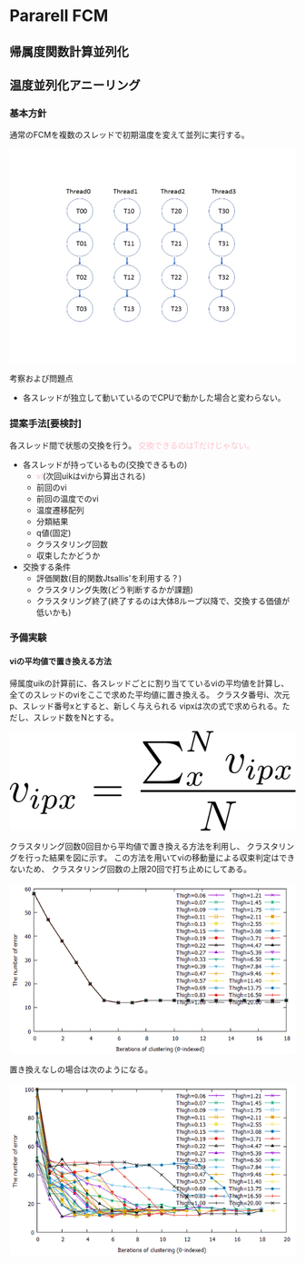 # Pararell FCM

## 帰属度関数計算並列化




## 温度並列化アニーリング

### 基本方針
通常のFCMを複数のスレッドで初期温度を変えて並列に実行する。

![temperature](pararell1.PNG)

考察および問題点
* 各スレッドが独立して動いているのでCPUで動かした場合と変わらない。

### 提案手法[要検討]
各スレッド間で状態の交換を行う。
<font color="pink">交換できるのはTだけじゃない。</font>
* 各スレッドが持っているもの(交換できるもの)
    * <font color="pink">vi</font>(次回uikはviから算出される)
    * 前回のvi
    * 前回の温度でのvi
    * 温度遷移配列
    * 分類結果
    * q値(固定)
    * クラスタリング回数
    * 収束したかどうか
* 交換する条件
    * 評価関数(目的関数Jtsallis'を利用する？)
    * クラスタリング失敗(どう判断するかが課題)
    * クラスタリング終了(終了するのは大体8ループ以降で、交換する価値が低いかも)

### 予備実験

#### viの平均値で置き換える方法
帰属度uikの計算前に、各スレッドごとに割り当てているviの平均値を計算し、
全てのスレッドのviをここで求めた平均値に置き換える。
クラスタ番号i、次元p、スレッド番号xとすると、新しく与えられる
vipxは次の式で求められる。ただし、スレッド数をNとする。

![](math_replace_vi.png)
<!--
v_{ipx} = \frac{\sum_x^N{v_{ipx}}}{N}
-->

クラスタリング回数0回目から平均値で置き換える方法を利用し、
クラスタリングを行った結果を図に示す。
この方法を用いてviの移動量による収束判定はできないため、
クラスタリング回数の上限20回で打ち止めにしてある。

![](replace_0_to_inf.png)

置き換えなしの場合は次のようになる。

![](replace_none.png)


<!--
before
1. 温度を初期温度に設定
2. クラスタ中心viをランダムに与える
3. 帰属度uikを計算する
4. クラスタ中心viを計算する
5. 同一温度で収束判定し、NOなら3へ
6. 前温度で収束判定し、NOなら温度を更新し3へ
7. 終了

after
1. 温度を初期温度に設定
2. クラスタ中心viをランダムに与える
3. <b>vi <- average(vi)</b>
3. 帰属度uikを計算する
4. <b>分類結果resultsを計算する</b>
4. クラスタ中心viを計算する
5. <b>クラスタリング回数のカウンターcntを1増やす</b>
5. 同一温度で収束判定し、NOなら3へ
6. 前温度で収束判定し、NOなら温度を更新し3へ
7. 終了

-->

<!--
チラウラ 02.21
交換するものをviだけとする
viの平均値を使う？ → ちょっとやってみたい
-->


<!--
この方法を用いてクラスタリングを行い、
* 各スレッドごとの温度と誤分類数の遷移から初期温度の影響を調べる。
* Jtsallis'と誤分類数の相関からJtsallis'が評価関数に利用できることを示す。



### 結果
<u>1.温度の遷移</u>  
最高温度T_max=20, スレッド数N=128, 超高速アニーリング, q=2.0固定, 0-Tmax温度設定法, irisで実験した結果を下記に示す。 
初期温度4.0以上ではクラスタリングに失敗したため省略。  
最小値14であり、これはThighを変化させながらCPUでクラスタリングを行ったのと同じ結果である。

```
[スレッド番号] T=[初期温度][2回目の温度]... 誤分類数
[0] T=0.05 0.05 0.05 0.05 0.05 0.05 0.05 0.05 0.05 0.01  e=14
[1] T=0.05 0.05 0.05 0.05 0.05 0.05 0.05 0.05 0.05 0.05 0.01  e=14
[2] T=0.06 0.06 0.06 0.06 0.06 0.06 0.06 0.06 0.06 0.06 0.06 0.01  e=16
[3] T=0.06 0.06 0.06 0.06 0.06 0.06 0.06 0.01  e=15
[4] T=0.06 0.06 0.06 0.06 0.06 0.06 0.06 0.01  e=15
                                     ：
[84] T=2.67 2.67 2.67 2.67 2.67 2.67 2.67 2.67 2.67 2.67 2.67 2.67 2.67 0.36 0.36 0.36 0.36 0.36 0.36 0.25  e=15
[85] T=2.80 2.80 2.80 2.80 2.80 2.80 2.80 2.80 2.80 0.38 0.38 0.38 0.38 0.38 0.38 0.38 0.26  e=15
[86] T=2.93 2.93 2.93 2.93 2.93 2.93 0.40 0.40 0.40 0.40 0.40 0.40 0.40 0.40 0.27 0.27 0.21  e=16
[87] T=3.08 3.08 3.08 3.08 3.08 3.08 3.08 3.08 3.08 3.08 0.42 0.42 0.42 0.42 0.42 0.42 0.42 0.29  e=15
```
<u>2.誤分類数の遷移</u>   
x軸をクラスタリング回数、 y軸を誤分類数とし、スレッドごとの誤分類数の変化を下図に示す。
凡例はスレッド番号を示す。
スレッド番号が若いほうが温度が低く、大きくなるにつれて温度が高くなる。
初期温度の違いによるyの変化に法則性はなさそう。

![error_scenario](err-every5.png)

<u>誤分類数と目的関数Jtsallis'の相関</u>  
誤分類数と目的関数Jtsallis'との相関を調べた結果を図に示す。
目的関数が0~100のとき、誤分類数は10~20個であり、誤分類数が大きくなると
それに伴って目的関数が大きくなる傾向にあるといえる。
従って、この2つの間には相関があると考えられる。

![](soukan_trimed.png)






### 考察
* 3,4回程度までは複数のThighを並列で実行し、  
その後はスレッドごとに温度を割り当てるのではなく、  
マトリックス計算を並列化する 

<!--

### 考察
結果がCPUと変わらないので、その時点における最良解を各スレッドに再度割り当てる方法を考える。  
ここで問題となるのは
* 最良解の選択方法と評価関数の作成方法。
* 貪欲法になるため、最適解が得られる保証がない。
* 温度の下げ方。


![temperature](pararell2.PNG)
<center>図2 状態交換</center>



## 0-Tmax温度設定法
0~Thighとなるように各スレッドに温度を割りあてる。
均等に割り当てるため、n乗項を利用する。  
スレッド数をn, 各スレッド番号をi(-64<i<64)とし、各スレッドに対応した温度を$T_i$、最高温度$T_{max}$は

```math
T_i = T_{max}^{1/n}
```
で求められる。
横軸をi, 縦軸を温度$T_i$としたときのグラフを図3に示す。このとき、n=128, T_{max}=20とした。


![temperature](temperature.png)
<center>図3 スレッド数128、最高温度20としたときの各スレッドに割り当てられる初期温度</center>

-->




